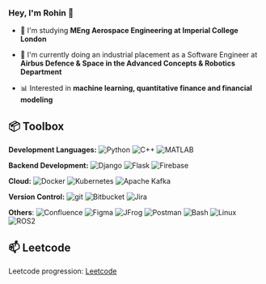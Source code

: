 ### Hey, I'm Rohin 👋
  
- 📖 I'm studying **MEng Aerospace Engineering at Imperial College London**
  
- 🚀 I'm currently doing an industrial placement as a Software Engineer at **Airbus Defence & Space in the Advanced Concepts & Robotics Department**
  
- 📊 Interested in **machine learning, quantitative finance and financial modeling**

## 📦 Toolbox

**Development Languages:** <img alt="Python" src="https://img.shields.io/badge/-Python-3776AB?style=flat-square&logo=python&logoColor=white" />
<img alt="C++" src="https://img.shields.io/badge/-C++-00599C?style=flat-square&logo=c%2B%2B&logoColor=white" />
<img alt="MATLAB" src="https://img.shields.io/badge/-MATLAB-0076A8?style=flat-square&logo=mathworks&logoColor=white" />

**Backend Development:** <img alt="Django" src="https://img.shields.io/badge/-Django-092E20?style=flat-square&logo=django&logoColor=white" />
<img alt="Flask" src="https://img.shields.io/badge/-Flask-000000?style=flat-square&logo=flask&logoColor=white" />
<img alt="Firebase" src="https://img.shields.io/badge/-Firebase-FFCA28?style=flat-square&logo=firebase&logoColor=black" />

**Cloud:**  <img alt="Docker" src="https://img.shields.io/badge/-Docker-46a2f1?style=flat-square&logo=docker&logoColor=white" />
<img alt="Kubernetes" src="https://img.shields.io/badge/-Kubernetes-326CE5?style=flat-square&logo=kubernetes&logoColor=white" />
<img alt="Apache Kafka" src="https://img.shields.io/badge/-Apache_Kafka-231F20?style=flat-square&logo=apache-kafka&logoColor=white" />

**Version Control:** <img alt="git" src="https://img.shields.io/badge/-Git-F05032?style=flat-square&logo=git&logoColor=white" />
<img alt="Bitbucket" src="https://img.shields.io/badge/-Bitbucket-0052CC?style=flat-square&logo=bitbucket&logoColor=white" />
<img alt="Jira" src="https://img.shields.io/badge/-Jira-0052CC?style=flat-square&logo=jira&logoColor=white" />

**Others**: <img alt="Confluence" src="https://img.shields.io/badge/-Confluence-172B4D?style=flat-square&logo=confluence&logoColor=white" />
<img alt="Figma" src="https://img.shields.io/badge/-Figma-F24E1E?style=flat-square&logo=figma&logoColor=white" />
<img alt="JFrog" src="https://img.shields.io/badge/-JFrog-41BF47?style=flat-square&logo=jfrog&logoColor=white" />
<img alt="Postman" src="https://img.shields.io/badge/-Postman-FF6C37?style=flat-square&logo=postman&logoColor=white" />
<img alt="Bash" src="https://img.shields.io/badge/-Bash-4EAA25?style=flat-square&logo=gnu-bash&logoColor=white" />
<img alt="Linux" src="https://img.shields.io/badge/-Linux-FCC624?style=flat-square&logo=linux&logoColor=black" />
<img alt="ROS2" src="https://img.shields.io/badge/-ROS2-22314E?style=flat-square&logo=ros&logoColor=white" />

## 📫 Leetcode
Leetcode progression: [Leetcode](https://leetcode.com/rohinn/)
